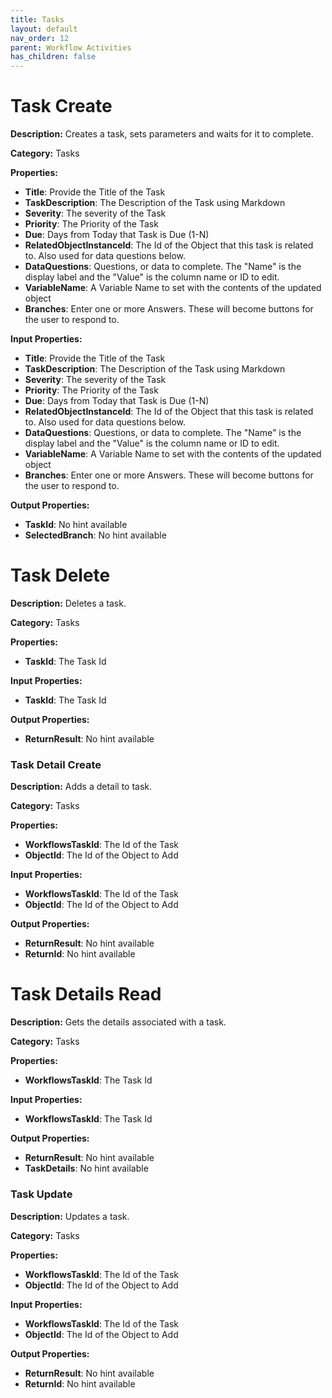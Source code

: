 ```yaml
---
title: Tasks
layout: default
nav_order: 12
parent: Workflow Activities
has_children: false
---
```


# Task Create
**Description:** Creates a task, sets parameters and waits for it to complete.

**Category:** Tasks

**Properties:**
- **Title**: Provide the Title of the Task
- **TaskDescription**: The Description of the Task using Markdown
- **Severity**: The severity of the Task
- **Priority**: The Priority of the Task
- **Due**: Days from Today that Task is Due (1-N)
- **RelatedObjectInstanceId**: The Id of the Object that this task is related to. Also used for data questions below.
- **DataQuestions**: Questions, or data to complete. The "Name" is the display label and the "Value" is the column name or ID to edit.
- **VariableName**: A Variable Name to set with the contents of the updated object
- **Branches**: Enter one or more Answers. These will become buttons for the user to respond to.

**Input Properties:**
- **Title**: Provide the Title of the Task
- **TaskDescription**: The Description of the Task using Markdown
- **Severity**: The severity of the Task
- **Priority**: The Priority of the Task
- **Due**: Days from Today that Task is Due (1-N)
- **RelatedObjectInstanceId**: The Id of the Object that this task is related to. Also used for data questions below.
- **DataQuestions**: Questions, or data to complete. The "Name" is the display label and the "Value" is the column name or ID to edit.
- **VariableName**: A Variable Name to set with the contents of the updated object
- **Branches**: Enter one or more Answers. These will become buttons for the user to respond to.

**Output Properties:**
- **TaskId**: No hint available
- **SelectedBranch**: No hint available

# Task Delete
**Description:** Deletes a task.

**Category:** Tasks

**Properties:**
- **TaskId**: The Task Id

**Input Properties:**
- **TaskId**: The Task Id

**Output Properties:**
- **ReturnResult**: No hint available

### Task Detail Create
**Description:** Adds a detail to task.

**Category:** Tasks

**Properties:**
- **WorkflowsTaskId**: The Id of the Task
- **ObjectId**: The Id of the Object to Add

**Input Properties:**
- **WorkflowsTaskId**: The Id of the Task
- **ObjectId**: The Id of the Object to Add

**Output Properties:**
- **ReturnResult**: No hint available
- **ReturnId**: No hint available

# Task Details Read
**Description:** Gets the details associated with a task.

**Category:** Tasks

**Properties:**
- **WorkflowsTaskId**: The Task Id

**Input Properties:**
- **WorkflowsTaskId**: The Task Id

**Output Properties:**
- **ReturnResult**: No hint available
- **TaskDetails**: No hint available

### Task Update
**Description:** Updates a task.

**Category:** Tasks

**Properties:**
- **WorkflowsTaskId**: The Id of the Task
- **ObjectId**: The Id of the Object to Add

**Input Properties:**
- **WorkflowsTaskId**: The Id of the Task
- **ObjectId**: The Id of the Object to Add

**Output Properties:**
- **ReturnResult**: No hint available
- **ReturnId**: No hint available
